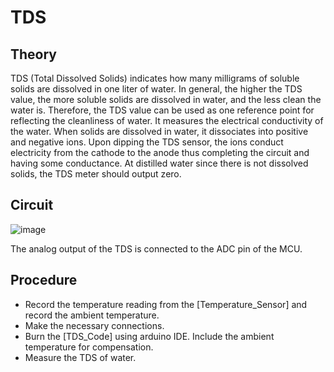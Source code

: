 # TDS

## Theory

TDS (Total Dissolved Solids) indicates how many milligrams of soluble solids are dissolved in one liter of water. 
In general, the higher the TDS value, the more soluble solids are dissolved in water, and the less clean the water is. 
Therefore, the TDS value can be used as one reference point for reflecting the cleanliness of water.
It measures the electrical conductivity of the water. When solids are dissolved in water, it dissociates into positive and negative ions.
Upon dipping the TDS sensor, the ions conduct electricity from the cathode to the anode thus completing the circuit and having some conductance. At distilled water since there is not dissolved solids, the TDS meter should output zero.

## Circuit

![image](https://github.com/MaxWadrin/Water_Quality_Prediction_System_using_IOT_and_AI/assets/61119096/c462b873-c375-42f5-a352-7e9cf57d434b)

The analog output of the TDS is connected to the ADC pin of the MCU.

## Procedure

- Record the temperature reading from the [Temperature_Sensor] and record the ambient temperature.
- Make the necessary connections.
- Burn the [TDS_Code] using arduino IDE. Include the ambient temperature for compensation.
- Measure the TDS of water.
